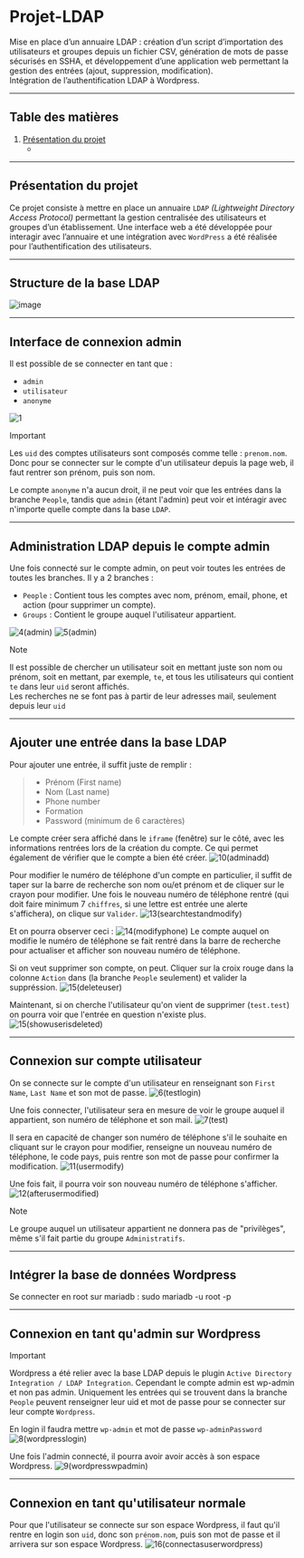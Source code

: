 # Projet-LDAP
Mise en place d’un annuaire LDAP : création d’un script d’importation des utilisateurs et groupes depuis un fichier CSV, génération de mots de passe sécurisés en SSHA, et développement d’une application web permettant la gestion des entrées (ajout, suppression, modification).  
Intégration de l’authentification LDAP à Wordpress.

---

## Table des matières
1. [Présentation du projet](#présentation-du-projet)
   - [](#)

---

## Présentation du projet
Ce projet consiste à mettre en place un annuaire `LDAP` *_(Lightweight Directory Access Protocol)_* permettant la gestion centralisée des utilisateurs et groupes d’un établissement. Une interface web a été développée pour interagir avec l’annuaire et une intégration avec `WordPress` a été réalisée pour l’authentification des utilisateurs.

---

## Structure de la base LDAP
![image](https://github.com/user-attachments/assets/bfa66722-0973-4eb8-be5b-7e83ffe34be4)

---

## Interface de connexion admin
Il est possible de se connecter en tant que :
   - `admin`
   - `utilisateur`
   - `anonyme`

![1](https://github.com/user-attachments/assets/c9706917-c27e-4c00-a1fd-c34a01ea9234)

> [!IMPORTANT]
> Les `uid` des comptes utilisateurs sont composés comme telle : `prenom.nom`.  
> Donc pour se connecter sur le compte d'un utilisateur depuis la page web, il faut rentrer son prénom, puis son nom.

Le compte `anonyme` n'a aucun droit, il ne peut voir que les entrées dans la branche `People`, tandis que `admin` (étant l'admin) peut voir et intéragir avec n'importe quelle compte dans la base `LDAP`.

---

## Administration LDAP depuis le compte admin
Une fois connecté sur le compte admin, on peut voir toutes les entrées de toutes les branches. Il y a 2 branches :
   - `People` : Contient tous les comptes avec nom, prénom, email, phone, et action (pour supprimer un compte).
   - `Groups` : Contient le groupe auquel l'utilisateur appartient.

![4(admin)](https://github.com/user-attachments/assets/baaaea1b-5f3a-4044-910c-dd0476cf67d0)
![5(admin)](https://github.com/user-attachments/assets/3c66097c-2666-49b2-beb6-ae528d632b0b)
> [!NOTE]
> Il est possible de chercher un utilisateur soit en mettant juste son nom ou prénom, soit en mettant, par exemple, `te`, et tous les utilisateurs qui contient `te` dans leur `uid` seront affichés.  
> Les recherches ne se font pas à partir de leur adresses mail, seulement depuis leur `uid`

---

## Ajouter une entrée dans la base LDAP
Pour ajouter une entrée, il suffit juste de remplir :
>   - Prénom (First name)
>   - Nom (Last name)
>   - Phone number
>   - Formation
>   - Password (minimum de 6 caractères)

Le compte créer sera affiché dans le `iframe` (fenêtre) sur le côté, avec les informations rentrées lors de la création du compte. Ce qui permet également de vérifier que le compte a bien été créer.
![10(adminadd)](https://github.com/user-attachments/assets/e103e87f-6d8d-4e0a-ba5a-66eddc62dd53)

Pour modifier le numéro de téléphone d'un compte en particulier, il suffit de taper sur la barre de recherche son nom ou/et prénom et de cliquer sur le crayon pour modifier. Une fois le nouveau numéro de téléphone rentré (qui doit faire minimum 7 `chiffres`, si une lettre est entrée une alerte s'affichera), on clique sur `Valider`.
![13(searchtestandmodify)](https://github.com/user-attachments/assets/1623c1db-a38f-4c66-b74d-86df9eb44905)

Et on pourra observer ceci :
![14(modifyphone)](https://github.com/user-attachments/assets/e6557de9-2740-4cea-b37f-b3c08aea83c3)
Le compte auquel on modifie le numéro de téléphone se fait rentré dans la barre de recherche pour actualiser et afficher son nouveau numéro de téléphone.

Si on veut supprimer son compte, on peut. Cliquer sur la croix rouge dans la colonne `Action` dans (la branche `People` seulement) et valider la suppréssion.
![15(deleteuser)](https://github.com/user-attachments/assets/b0536418-33b4-43ca-91de-7370c6db1a4f)

Maintenant, si on cherche l'utilisateur qu'on vient de supprimer (`test.test`) on pourra voir que l'entrée en question n'existe plus.
![15(showuserisdeleted)](https://github.com/user-attachments/assets/b4078d54-1d20-4704-bcee-ac70e3d115f1)

---

## Connexion sur compte utilisateur
On se connecte sur le compte d'un utilisateur en renseignant son `First Name`, `Last Name` et son mot de passe.
![6(testlogin)](https://github.com/user-attachments/assets/83852494-28d2-4e91-9a9c-b1f8c8456492)

Une fois connecter, l'utilisateur sera en mesure de voir le groupe auquel il appartient, son numéro de téléphone et son mail.
![7(test)](https://github.com/user-attachments/assets/6cae1cc6-e995-4623-81c2-c0957d163b70)

Il sera en capacité de changer son numéro de téléphone s'il le souhaite en cliquant sur le crayon pour modifier, renseigne un nouveau numéro de téléphone, le code pays, puis rentre son mot de passe pour confirmer la modification.
![11(usermodify)](https://github.com/user-attachments/assets/b1c4eb1e-379b-49a6-a5c8-30e71cc9182d)

Une fois fait, il pourra voir son nouveau numéro de téléphone s'afficher.
![12(afterusermodified)](https://github.com/user-attachments/assets/0efb27b7-90ab-43c5-99ec-90a0364ae29e)

> [!NOTE]
> Le groupe auquel un utilisateur appartient ne donnera pas de "privilèges", même s'il fait partie du groupe `Administratifs`.

---

## Intégrer la base de données Wordpress
Se connecter en root sur mariadb :
sudo mariadb -u root -p

---

## Connexion en tant qu'admin sur Wordpress
> [!IMPORTANT]
> Wordpress a été relier avec la base LDAP depuis le plugin `Active Directory Integration / LDAP Integration`. Cependant le compte admin est wp-admin et non pas admin. Uniquement les entrées qui se trouvent dans la branche `People` peuvent renseigner leur uid et mot de passe pour se connecter sur leur compte `Wordpress`.

En login il faudra mettre `wp-admin` et mot de passe `wp-adminPassword`
![8(wordpresslogin)](https://github.com/user-attachments/assets/52db2332-7bdb-41b9-80e9-01f557875f65)

Une fois l'admin connecté, il pourra avoir avoir accès à son espace Wordpress.
![9(wordpresswpadmin)](https://github.com/user-attachments/assets/af6802cd-5fdc-4a13-b007-19a5a19bd836)

---

## Connexion en tant qu'utilisateur normale
Pour que l'utilisateur se connecte sur son espace Wordpress, il faut qu'il rentre en login son `uid`, donc son `prénom.nom`, puis son mot de passe et il arrivera sur son espace Wordpress.
![16(connectasuserwordpress)](https://github.com/user-attachments/assets/88e0c04c-40a1-41b5-b6dd-342ea15f8e50)
